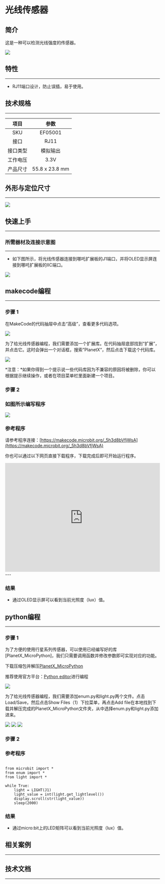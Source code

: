 # 光线传感器

## 简介
这是一种可以检测光线强度的传感器。

![](./images/05001_01.png)

## 特性
---
- RJ11端口设计，防止误插，易于使用。
## 技术规格
---

项目 | 参数 
:-: | :-: 
SKU|EF05001
接口|RJ11
接口类型|模拟输出
工作电压|3.3V
产品尺寸|55.8 x 23.8 mm




## 外形与定位尺寸
---


![](./images/05001_02.png)


## 快速上手
---

### 所需器材及连接示意图
---

- 如下图所示，将光线传感器连接到哪吒扩展板的J1端口，并将OLED显示屏连接到哪吒扩展板的IIC端口。


![](./images/05001_03.png)

## makecode编程
---


### 步骤 1
在MakeCode的代码抽屉中点击“高级”，查看更多代码选项。

![](./images/05001_04.png)

为了给光线传感器编程，我们需要添加一个扩展库。在代码抽屉底部找到“扩展”，并点击它。这时会弹出一个对话框，搜索”PlanetX“，然后点击下载这个代码库。

![](./images/05001_05.png)

*注意：*如果你得到一个提示说一些代码库因为不兼容的原因将被删除，你可以根据提示继续操作，或者在项目菜单栏里面新建一个项目。
### 步骤 2
### 如图所示编写程序

![](./images/05001_06.png)


### 参考程序
请参考程序连接：[https://makecode.microbit.org/_5h3d8bVfjWsA](https://makecode.microbit.org/_5h3d8bVfjWsA)

你也可以通过以下网页直接下载程序，下载完成后即可开始运行程序。

<div style="position:relative;height:0;padding-bottom:70%;overflow:hidden;"><iframe style="position:absolute;top:0;left:0;width:100%;height:100%;" src="https://makecode.microbit.org/#pub:_5h3d8bVfjWsA" frameborder="0" sandbox="allow-popups allow-forms allow-scripts allow-same-origin"></iframe></div>  
---

### 结果
- 通过OLED显示屏可以看到当前光照度（lux）值。

## python编程
---


### 步骤 1


为了方便的使用行星系列传感器，可以使用已经编写好的库[PlanetX_MicroPython]，我们只需要调用函数并修改参数即可实现对应的功能。

下载压缩包并解压[PlanetX_MicroPython](https://github.com/lionyhw/PlanetX_MicroPython/archive/master.zip)

推荐使用官方平台：[Python editor](https://python.microbit.org/v/2.0)进行编程



![](./images/05001_07.png)

为了给光线传感器编程，我们需要添加enum.py和light.py两个文件。点击Load/Save，然后点击Show Files（1）下拉菜单，再点击Add file在本地找到下载并解压完成的PlanetX_MicroPython文件夹，从中选择enum.py和light.py添加进来。

![](./images/05001_08.png)
![](./images/05001_09.png)
![](./images/05001_10.png)

### 步骤 2
### 参考程序
```

from microbit import *
from enum import *
from light import *

while True:
    light = LIGHT(J1)
    light_value = int(light.get_lightlevel())
    display.scroll(str(light_value))
    sleep(2000)
```


### 结果
- 通过micro:bit上的LED矩阵可以看到当前光照度（lux）值。
## 相关案例
---

## 技术文档
---
